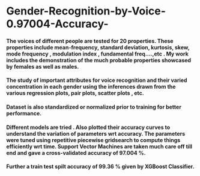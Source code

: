 # Gender-Recognition-by-Voice-0.97004-Accuracy-

#### The voices of different people are tested for 20 properties. These properties include mean-frequency, standard deviation, kurtosis, skew, mode frequency , modulation index , fundamental freq....,etc . My work includes the demonstration of the much probable properties showcased by females as well as males.
#### The study of important attributes for voice recognition and their varied concentration in each gender using the inferences drawn from the various regression plots, pair plots, scatter plots , etc.
#### Dataset is also standardized or normalized prior to training for better performance.
#### Different models are tried . Also plotted their accuracy curves to understand the variation of parameters wrt accuracy. The parameters were tuned using repetitive piecewise gridsearch to compute things efficiently wrt time. Support Vector Machines are taken much care off till end and gave a cross-validated accuracy of 97.004 %.
#### Further a train test spilt accuracy of 99.36 % given by XGBoost Classifier.
  
   
  
